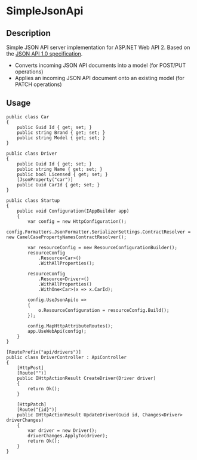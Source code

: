 # SimpleJsonApi

## Description

Simple JSON API server implementation for ASP.NET Web API 2. Based on the [JSON API 1.0 specification](http://jsonapi.org/format/).

* Converts incoming JSON API documents into a model (for POST/PUT operations)
* Applies an incoming JSON API document onto an existing model (for PATCH operations)

## Usage

    public class Car
    {
        public Guid Id { get; set; }
        public string Brand { get; set; }
        public string Model { get; set; }
    }
    
    public class Driver
    {
        public Guid Id { get; set; }
        public string Name { get; set; }
        public bool Licensed { get; set; }
        [JsonProperty("car")]
        public Guid CarId { get; set; }
    }

    public class Startup
    {
        public void Configuration(IAppBuilder app)
        {
            var config = new HttpConfiguration();
            config.Formatters.JsonFormatter.SerializerSettings.ContractResolver = new CamelCasePropertyNamesContractResolver();

            var resourceConfig = new ResourceConfigurationBuilder();
            resourceConfig
                .Resource<Car>()
                .WithAllProperties();

            resourceConfig
                .Resource<Driver>()
                .WithAllProperties()
                .WithOne<Car>(x => x.CarId);

            config.UseJsonApi(o =>
            {
                o.ResourceConfiguration = resourceConfig.Build();
            });

            config.MapHttpAttributeRoutes();
            app.UseWebApi(config);
        }
    }

    [RoutePrefix("api/drivers")]
    public class DriverController : ApiController
    {
        [HttpPost]
        [Route("")]
        public IHttpActionResult CreateDriver(Driver driver)
        {
            return Ok();
        }

        [HttpPatch]
        [Route("{id}")]
        public IHttpActionResult UpdateDriver(Guid id, Changes<Driver> driverChanges)
        {
            var driver = new Driver();
            driverChanges.ApplyTo(driver);
            return Ok();
        }
    }
